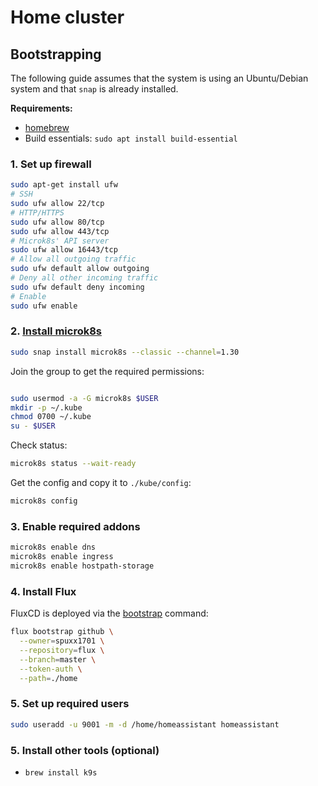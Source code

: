 # Home cluster

## Bootstrapping

The following guide assumes that the system is using an Ubuntu/Debian system and that `snap` is already installed.

**Requirements:**

* [homebrew](https://docs.brew.sh/Homebrew-on-Linux)
* Build essentials: `sudo apt install build-essential`

### 1. Set up firewall

```bash
sudo apt-get install ufw
# SSH
sudo ufw allow 22/tcp
# HTTP/HTTPS
sudo ufw allow 80/tcp
sudo ufw allow 443/tcp
# Microk8s' API server
sudo ufw allow 16443/tcp
# Allow all outgoing traffic
sudo ufw default allow outgoing
# Deny all other incoming traffic
sudo ufw default deny incoming
# Enable
sudo ufw enable
```

### 2. [Install microk8s](https://microk8s.io/docs/getting-started)

```bash
sudo snap install microk8s --classic --channel=1.30
```

Join the group to get the required permissions:

```bash

sudo usermod -a -G microk8s $USER
mkdir -p ~/.kube
chmod 0700 ~/.kube
su - $USER
```

Check status:

```bash
microk8s status --wait-ready
```

Get the config and copy it to `./kube/config`:

```bash
microk8s config
```

### 3. Enable required addons

```bash
microk8s enable dns
microk8s enable ingress
microk8s enable hostpath-storage
```

### 4. Install Flux

FluxCD is deployed via the [bootstrap](https://fluxcd.io/flux/cmd/flux_bootstrap/) command:

```bash
flux bootstrap github \
  --owner=spuxx1701 \
  --repository=flux \
  --branch=master \
  --token-auth \
  --path=./home
```

### 5. Set up required users

```bash
sudo useradd -u 9001 -m -d /home/homeassistant homeassistant
```

### 5. Install other tools (optional)

* `brew install k9s`

